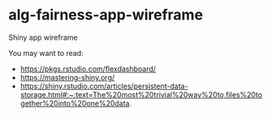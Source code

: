 # alg-fairness-app-wireframe

Shiny app wireframe

You may want to read: 
- https://pkgs.rstudio.com/flexdashboard/
- https://mastering-shiny.org/
- https://shiny.rstudio.com/articles/persistent-data-storage.html#:~:text=The%20most%20trivial%20way%20to,files%20together%20into%20one%20data.
